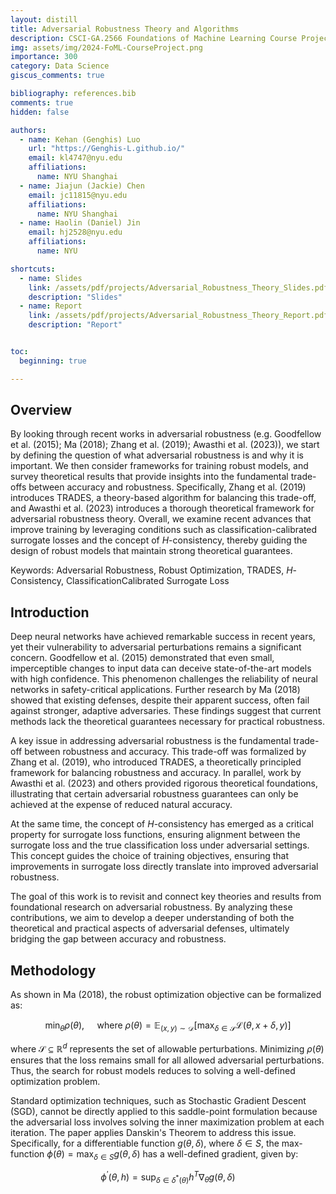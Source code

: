```yaml
---
layout: distill
title: Adversarial Robustness Theory and Algorithms
description: CSCI-GA.2566 Foundations of Machine Learning Course Project
img: assets/img/2024-FoML-CourseProject.png
importance: 300
category: Data Science
giscus_comments: true

bibliography: references.bib
comments: true
hidden: false

authors:
  - name: Kehan (Genghis) Luo
    url: "https://Genghis-L.github.io/"
    email: kl4747@nyu.edu
    affiliations:
      name: NYU Shanghai
  - name: Jiajun (Jackie) Chen
    email: jc11815@nyu.edu
    affiliations:
      name: NYU Shanghai
  - name: Haolin (Daniel) Jin
    email: hj2528@nyu.edu
    affiliations:
      name: NYU

shortcuts:
  - name: Slides
    link: /assets/pdf/projects/Adversarial_Robustness_Theory_Slides.pdf
    description: "Slides"
  - name: Report
    link: /assets/pdf/projects/Adversarial_Robustness_Theory_Report.pdf
    description: "Report"


toc:
  beginning: true

---
```


## Overview

By looking through recent works in adversarial robustness (e.g. Goodfellow et al. (2015); Ma (2018); Zhang et al. (2019); Awasthi et al. (2023)), we start by defining the question of what adversarial robustness is and why it is important. We then consider frameworks for training robust models, and survey theoretical results that provide insights into the fundamental trade-offs between accuracy and robustness. Specifically, Zhang et al. (2019) introduces TRADES, a theory-based algorithm for balancing this trade-off, and Awasthi et al. (2023) introduces a thorough theoretical framework for adversarial robustness theory. Overall, we examine recent advances that improve training by leveraging conditions such as classification-calibrated surrogate losses and the concept of $H$-consistency, thereby guiding the design of robust models that maintain strong theoretical guarantees.

Keywords: Adversarial Robustness, Robust Optimization, TRADES, $H$-Consistency, ClassificationCalibrated Surrogate Loss


## Introduction

Deep neural networks have achieved remarkable success in recent years, yet their vulnerability to adversarial perturbations remains a significant concern. Goodfellow et al. (2015) demonstrated that even small, imperceptible changes to input data can deceive state-of-the-art models with high confidence. This phenomenon challenges the reliability of neural networks in safety-critical applications. Further research by Ma (2018) showed that existing defenses, despite their apparent success, often fail against stronger, adaptive adversaries. These findings suggest that current methods lack the theoretical guarantees necessary for practical robustness.

A key issue in addressing adversarial robustness is the fundamental trade-off between robustness and accuracy. This trade-off was formalized by Zhang et al. (2019), who introduced TRADES, a theoretically principled framework for balancing robustness and accuracy. In parallel, work by Awasthi et al. (2023) and others provided rigorous theoretical foundations, illustrating that certain adversarial robustness guarantees can only be achieved at the expense of reduced natural accuracy.

At the same time, the concept of $H$-consistency has emerged as a critical property for surrogate loss functions, ensuring alignment between the surrogate loss and the true classification loss under adversarial settings. This concept guides the choice of training objectives, ensuring that improvements in surrogate loss directly translate into improved adversarial robustness.

The goal of this work is to revisit and connect key theories and results from foundational research on adversarial robustness. By analyzing these contributions, we aim to develop a deeper understanding of both the theoretical and practical aspects of adversarial defenses, ultimately bridging the gap between accuracy and robustness.


## Methodology

As shown in Ma (2018), the robust optimization objective can be formalized as:

$$
\min _\theta \rho(\theta), \quad \text { where } \rho(\theta)=\mathbb{E}_{(x, y) \sim \mathcal{D}}\left[\max _{\delta \in \mathcal{S}} \mathcal{L}(\theta, x+\delta, y)\right]
$$

where $\mathcal{S} \subseteq \mathbb{R}^d$ represents the set of allowable perturbations. Minimizing $\rho(\theta)$ ensures that the loss remains small for all allowed adversarial perturbations. Thus, the search for robust models reduces to solving a well-defined optimization problem.

Standard optimization techniques, such as Stochastic Gradient Descent (SGD), cannot be directly applied to this saddle-point formulation because the adversarial loss involves solving the inner maximization problem at each iteration. The paper applies Danskin's Theorem to address this issue. Specifically, for a differentiable function $g(\theta, \delta)$, where $\delta \in S$, the max-function $\phi(\theta)=\max _{\delta \in S} g(\theta, \delta)$ has a well-defined gradient, given by:

$$
\phi^{\prime}(\theta, h)=\sup _{\delta \in \delta^*(\theta)} h^T \nabla_\theta g(\theta, \delta)
$$
